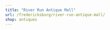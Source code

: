 ```yaml
---
title: "River Run Antique Mall"
url: /fredericksburg/river-run-antique-mall/
shop: antiques
---
```

